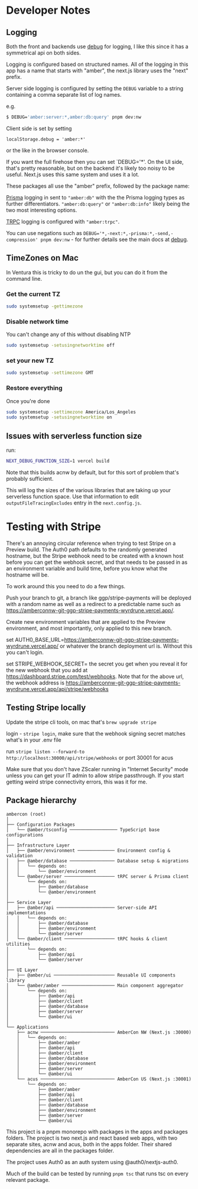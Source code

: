 # Developer Notes

## Logging

Both the front and backends use [debug](https://github.com/debug-js/debug) for logging, I like this since it has a symmetrical api on both sides.

Logging is configured based on structured names. All of the logging in this app has a name that starts with "amber", the next.js library uses the "next" prefix.

Server side logging is configured by setting the `DEBUG` variable to a string containing a comma separate list of log names.

e.g.

```sh
$ DEBUG='amber:server:*,amber:db:query' pnpm dev:nw
```

Client side is set by setting

```
localStorage.debug = 'amber:*'
```

or the like in the browser console.

If you want the full firehose then you can set `DEBUG='\*'. On the UI side, that's pretty reasonable, but on the backend it's likely too noisy to be useful. Next.js uses this same system and uses it a lot.

These packages all use the "amber" prefix, followed by the package name:

[Prisma](https://www.prisma.io/) logging in sent to `"amber:db"` with the the Prisma logging types as further differentiators. `"amber:db:query"` or `"amber:db:info"` likely being the two most interesting options.

[TRPC](https://trpc.io/docs/) logging is configured with `"amber:trpc"`.

You can use negations such as `DEBUG='*,-next:*,-prisma:*,-send,-compression' pnpm dev:nw` - for further details see the main docs at [debug](https://github.com/debug-js/debug).

## TimeZones on Mac

In Ventura this is tricky to do un the gui, but you can do it from the command line.

### Get the current TZ

```sh
sudo systemsetup -gettimezone
```

### Disable network time

You can't change any of this without disabling NTP

```sh
sudo systemsetup -setusingnetworktime off
```

### set your new TZ

```sh
sudo systemsetup -settimezone GMT
```

### Restore everything

Once you're done

```sh
sudo systemsetup -settimezone America/Los_Angeles
sudo systemsetup -setusingnetworktime on
```

## Issues with serverless function size

run:

```sh
NEXT_DEBUG_FUNCTION_SIZE=1 vercel build
```

Note that this builds acnw by default, but for this sort of problem that's probably sufficient.

This will log the sizes of the various libraries that are taking up your serverless function space. Use that information to edit `outputFileTracingExcludes` entry in the `next.config.js`.

# Testing with Stripe

There's an annoying circular reference when trying to test Stripe on a Preview build. The Auth0 path defaults to the randomly generated hostname, but the Stripe webhook need to be created with a known host before you can get the webhook secret, and that needs to be passed in as an environment variable and build time, before you know what the hostname will be.

To work around this you need to do a few things.

Push your branch to git, a branch like ggp/stripe-payments will be deployed with a random name as well as a redirect to a predictable name such as https://amberconnw-git-ggp-stripe-payments-wyrdrune.vercel.app/.

Create new environment variables that are applied to the Preview environment, and most importantly, only applied to this new branch.

set AUTH0_BASE_URL=https://amberconnw-git-ggp-stripe-payments-wyrdrune.vercel.app/ or whatever the branch deployment url is. Without this you can't login.

set STRIPE_WEBHOOK_SECRET= the secret you get when you reveal it for the new webhook that you add at https://dashboard.stripe.com/test/webhooks. Note that for the above url, the webhook address is
https://amberconnw-git-ggp-stripe-payments-wyrdrune.vercel.app/api/stripe/webhooks

## Testing Stripe locally

Update the stripe cli tools, on mac that's `brew upgrade stripe`

login - `stripe login`, make sure that the webhook signing secret matches what's in your .env file

run `stripe listen --forward-to http://localhost:30000/api/stripe/webhooks` or port 30001 for acus

Make sure that you don't have ZScaler running in "Internet Security" mode unless you can get your IT admin to allow stripe passthrough. If you start getting weird stripe connectivity errors, this was it for me.

## Package hierarchy

```
ambercon (root)
│
├── Configuration Packages
│   └── @amber/tsconfig ────────────────── TypeScript base configurations
│
├── Infrastructure Layer
│   ├── @amber/environment ────────────── Environment config & validation
│   ├── @amber/database ───────────────── Database setup & migrations
│   │   └── depends on:
│   │       └── @amber/environment
│   └── @amber/server ─────────────────── tRPC server & Prisma client
│       └── depends on:
│           ├── @amber/database
│           └── @amber/environment
│
├── Service Layer
│   ├── @amber/api ────────────────────── Server-side API implementations
│   │   └── depends on:
│   │       ├── @amber/database
│   │       ├── @amber/environment
│   │       └── @amber/server
│   └── @amber/client ─────────────────── tRPC hooks & client utilities
│       └── depends on:
│           ├── @amber/api
│           └── @amber/server
│
├── UI Layer
│   ├── @amber/ui ─────────────────────── Reusable UI components library
│   └── @amber/amber ──────────────────── Main component aggregator
│       └── depends on:
│           ├── @amber/api
│           ├── @amber/client
│           ├── @amber/database
│           ├── @amber/server
│           └── @amber/ui
│
└── Applications
    ├── acnw ──────────────────────────── AmberCon NW (Next.js :30000)
    │   └── depends on:
    │       ├── @amber/amber
    │       ├── @amber/api
    │       ├── @amber/client
    │       ├── @amber/database
    │       ├── @amber/environment
    │       ├── @amber/server
    │       └── @amber/ui
    └── acus ──────────────────────────── AmberCon US (Next.js :30001)
        └── depends on:
            ├── @amber/amber
            ├── @amber/api
            ├── @amber/client
            ├── @amber/database
            ├── @amber/environment
            ├── @amber/server
            └── @amber/ui
```

This project is a pnpm monorepo with packages in the apps and packages folders. The project is two next.js and react based web apps, with two separate sites, acnw and acus, both in the apps folder. Their shared dependencies are all in the packages folder.

The project uses Auth0 as an auth system using @auth0/nextjs-auth0.

Much of the build can be tested by running `pnpm tsc` that runs tsc on every relevant package.
